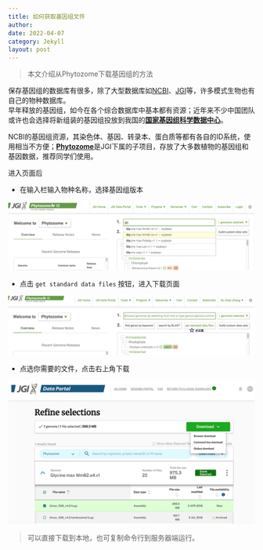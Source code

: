 ```yaml
---
title: 如何获取基因组文件
author: 
date: 2022-04-07
category: Jekyll
layout: post
---
```


> 本文介绍从Phytozome下载基因组的方法

保存基因组的数据库有很多，除了大型数据库如[NCBI][1]、[JGI][2]等，许多模式生物也有自己的物种数据库。<br>
早年释放的基因组，如今在各个综合数据库中基本都有资源；近年来不少中国团队或许也会选择将新组装的基因组投放到我国的[**国家基因组科学数据中心**][3]。

NCBI的基因组资源，其染色体、基因、转录本、蛋白质等都有各自的ID系统，使用相当不方便；[**Phytozome**][4]是JGI下属的子项目，存放了大多数植物的基因组和基因数据，推荐同学们使用。

进入页面后<br>
- 在输入栏输入物种名称，选择基因组版本

![pic1][5]

- 点击 `get standard data files` 按钮，进入下载页面

![pic2][6]

- 点选你需要的文件，点击右上角下载

![pic3][7]<br>
> 可以直接下载到本地，也可复制命令行到服务器端运行。


[1]: https://www.ncbi.nlm.nih.gov/
[2]: https://data.jgi.doe.gov/
[3]: https://ngdc.cncb.ac.cn/
[4]: https://phytozome-next.jgi.doe.gov/
[5]: https://github.com/Mikotoo/Mikotoo.github.io/raw/main/downloads/image/blog1_genomedownload/genome_download_1.png
[6]: https://github.com/Mikotoo/Mikotoo.github.io/raw/main/downloads/image/blog1_genomedownload/genome_download_2.png
[7]: https://github.com/Mikotoo/Mikotoo.github.io/raw/main/downloads/image/blog1_genomedownload/genome_download_3.png
